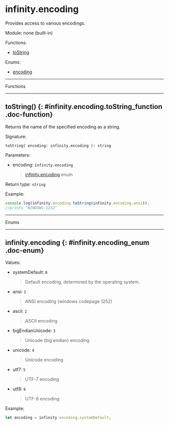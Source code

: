 ﻿# infinity.encoding

Provides access to various encodings.

Module: none (built-in)

<div class="doc-toc" markdown="1">

<div class="doc-toc-heading">Functions:</div>

- [toString](#infinity.encoding.toString_function)

<div class="doc-toc-heading">Enums:</div>

- [encoding](#infinity.encoding.encoding_enum)

</div>

---

<div class="doc-heading">Functions</div>

---

## toString() {: #infinity.encoding.toString_function .doc-function}

Returns the name of the specified encoding as a string.

Signature:
```
toString( encoding: infinity.encoding ): string
```

Parameters:

- encoding: `infinity.encoding`
  >[infinity.encoding](infinity.encoding.md#enums) enum


Return type: `string`

Example:

```typescript
console.log(infinity.encoding.toString(infinity.encoding.ansi));
//prints "WINDOWS-1252"
```



---

<div class="doc-heading">Enums</div>

---

## infinity.encoding {: #infinity.encoding_enum .doc-enum}

Values:

- systemDefault: `0`
  >Default encoding, determined by the operating system.

- ansi: `1`
  >ANSI encoding (windows codepage 1252)

- ascii: `2`
  >ASCII encoding

- bigEndianUnicode: `3`
  >Unicode (big endian) encoding

- unicode: `4`
  >Unicode encoding

- utf7: `5`
  >UTF-7 encoding

- utf8: `6`
  >UTF-8 encoding

Example:

```typescript
let encoding = infinity.encoding.systemDefault;
```
